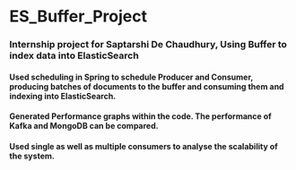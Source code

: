 # ES_Buffer_Project

### Internship project for Saptarshi De Chaudhury, Using Buffer to index data into ElasticSearch

#### Used scheduling in Spring to schedule Producer and Consumer, producing batches of documents to the buffer and consuming them and indexing into ElasticSearch.

#### Generated Performance graphs within the code. The performance of Kafka and MongoDB can be compared.

#### Used single as well as multiple consumers to analyse the scalability of the system.
